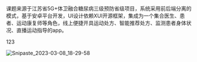 课题来源于江苏省5G+体卫融合糖尿病三级预防省级项目，系统采用前后端分离的模式，基于安卓平台开发，UI设计依赖XUI开源框架，集成为一个集合医生、患者、运动康复师等角色，线上便捷开具运动处方、智能推荐处方、监测患者身体状况、直播运动指导的app。



123



![Snipaste_2023-03-08_18-29-58](https://cloudimageforsean.oss-cn-hangzhou.aliyuncs.com/Snipaste_2023-03-08_18-29-58.png)